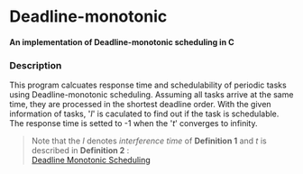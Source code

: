 # Deadline-monotonic
#### An implementation of Deadline-monotonic scheduling in C

### Description  
This program calcuates response time and schedulability of periodic tasks using Deadline-monotonic scheduling. 
Assuming all tasks arrive at the same time, they are processed in the shortest deadline order.
With the given information of tasks, '_I_' is caculated to find out if the task is schedulable.
The response time is setted to -1 when the '_t_' converges to infinity.  
> Note that the _I_ denotes _interference time_ of **Definition 1** and _t_ is described in **Definition 2** :  
> [Deadline Monotonic Scheduling](http://citeseerx.ist.psu.edu/viewdoc/download?doi=10.1.1.53.8928&rep=rep1&type=pdf)  
